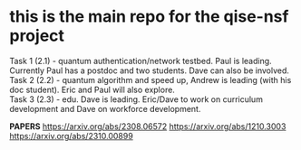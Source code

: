 # this is the main repo for the qise-nsf project
Task 1 (2.1) - quantum authentication/network testbed.  Paul is leading. Currently Paul has a postdoc and two students. Dave can also be involved. <br>
Task 2 (2.2) - quantum algorithm and speed up, Andrew is leading (with his doc student). Eric and Paul will also explore.<br>
Task 3 (2.3) - edu. Dave is leading. Eric/Dave to work on curriculum development and Dave on workforce development.<br>

<B>PAPERS</B>
https://arxiv.org/abs/2308.06572
https://arxiv.org/abs/1210.3003
https://arxiv.org/abs/2310.00899

